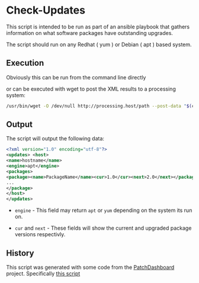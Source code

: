 Check-Updates
=============

This script is intended to be run as part of an ansible playbook that gathers information on what software packages have outstanding upgrades.

The script should run on any Redhat ( yum ) or Debian ( apt ) based system.


Execution
---------

Obviously this can be run from the command line directly 

or can be executed with wget to post the XML results to a processing system:

```bash
/usr/bin/wget -O /dev/null http://processing.host/path --post-data "$(check-updates.sh)"  --header="Content-Type:application/xml"
```



Output
------

The script will output the following data:

```XML
<?xml version="1.0" encoding="utf-8"?>
<updates> <host>
<name>hostname</name>
<engine>apt</engine>
<packages>
<package><name>PackageName</name><cur>1.0</cur><next>2.0</next></package>
...
</package>
</host>
</updates>

```

* `engine` - This field may return `apt` or `yum` depending on the system its run on.

* `cur` and `next` - These fields will show the current and upgraded package versions respectivly.


History
-------

This script was generated with some code from the [PatchDashboard](https://github.com/PatchDashboard/patchdashboard) project.
Specifically [this script](https://github.com/PatchDashboard/patchdashboard/blob/master/scripts/patch_checker.sh)


